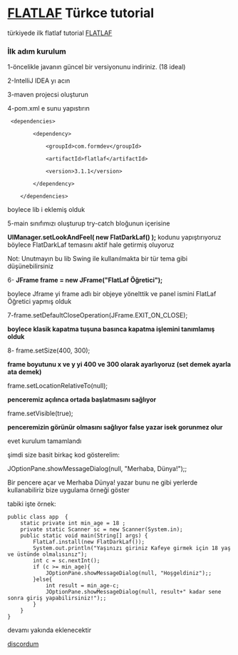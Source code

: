 # [FLATLAF](https://www.formdev.com/flatlaf/) Türkce tutorial
türkiyede ilk flatlaf tutorial
[FLATLAF](https://www.formdev.com/flatlaf/)
### İlk adım kurulum

1-öncelikle javanın güncel bir versiyonunu indiriniz. (18 ideal)

2-IntelliJ IDEA yı acın

3-maven projecsi oluşturun

4-pom.xml e sunu yapıstırın
```
 <dependencies>
   
        <dependency>
        
            <groupId>com.formdev</groupId>
            
            <artifactId>flatlaf</artifactId>
            
            <version>3.1.1</version>
            
        </dependency>
        
    </dependencies>
```

boylece lib i eklemiş olduk

5-main sınıfımızı oluşturup try-catch bloğunun içerisine 

**UIManager.setLookAndFeel( new FlatDarkLaf() );**
kodunu yapıştırıyoruz böylece FlatDarkLaf temasını aktif hale getirmiş oluyoruz

Not: Unutmayın bu lib  Swing ile kullanılmakta bir tür tema gibi düşünebilirsiniz

6-  **JFrame frame = new JFrame("FlatLaf Öğretici");**

boylece Jframe yi frame adlı bir objeye yönelttik ve panel ismini FlatLaf Öğretici yapmış olduk 

7-frame.setDefaultCloseOperation(JFrame.EXIT_ON_CLOSE);

**boylece klasik kapatma tuşuna basınca kapatma işlemini tanımlamış olduk**

8- 
frame.setSize(400, 300);

**frame boyutunu x ve y yi 400 ve 300 olarak ayarlıyoruz (set demek ayarla ata demek)**

frame.setLocationRelativeTo(null);

**penceremiz açılınca ortada başlatmasını sağlıyor**


frame.setVisible(true);

**penceremizin görünür olmasını sağlıyor false yazar isek gorunmez olur**

evet kurulum tamamlandı 

şimdi size basit birkaç kod gösterelim:

JOptionPane.showMessageDialog(null, "Merhaba, Dünya!");;

Bir pencere açar ve Merhaba Dünya! yazar bunu ne gibi yerlerde kullanabiliriz bize uygulama örneği göster 

tabiki işte örnek:
```
public class app  {
    static private int min_age = 18 ;
    private static Scanner sc = new Scanner(System.in);
    public static void main(String[] args) {
        FlatLaf.install(new FlatDarkLaf());
        System.out.println("Yaşınızı giriniz Kafeye girmek için 18 yaş ve üstünde olmalısınız");
        int c = sc.nextInt();
        if (c >= min_age){
            JOptionPane.showMessageDialog(null, "Hoşgeldiniz");;
        }else{
            int result = min_age-c;
            JOptionPane.showMessageDialog(null, result+" kadar sene sonra giriş yapabilirsiniz!");;
        }
    }
}
```
devamı yakında eklenecektir

[discordum](https://discord.gg/5TdaEjFnBW)

